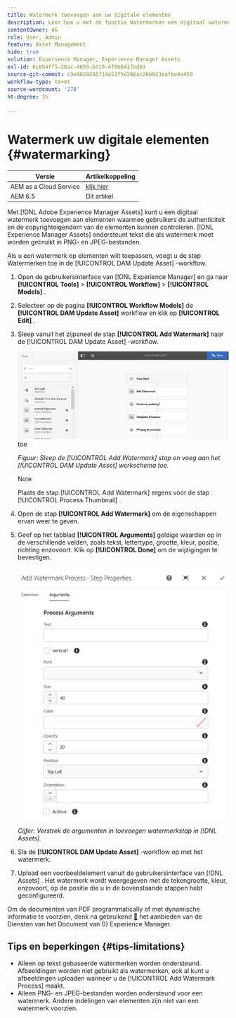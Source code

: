 ```yaml
---
title: Watermerk toevoegen aan uw digitale elementen
description: Leer hoe u met de functie Watermerken een digitaal watermerk aan elementen kunt toevoegen.
contentOwner: AG
role: User, Admin
feature: Asset Management
hide: true
solution: Experience Manager, Experience Manager Assets
exl-id: 6c8b4ff5-28ac-4655-b310-4f0b0417bd63
source-git-commit: c3e9029236734e22f5d266ac26b923eafbe0a459
workflow-type: tm+mt
source-wordcount: '278'
ht-degree: 1%

---
```


# Watermerk uw digitale elementen {#watermarking}

| Versie | Artikelkoppeling |
| -------- | ---------------------------- |
| AEM as a Cloud Service | [ klik hier ](https://experienceleague.adobe.com/docs/experience-manager-cloud-service/content/assets/manage/watermark-assets.html?lang=en) |
| AEM 6.5 | Dit artikel |

Met [!DNL Adobe Experience Manager Assets] kunt u een digitaal watermerk toevoegen aan elementen waarmee gebruikers de authenticiteit en de copyrighteigendom van de elementen kunnen controleren. [!DNL Experience Manager Assets] ondersteunt tekst die als watermerk moet worden gebruikt in PNG- en JPEG-bestanden.

Als u een watermerk op elementen wilt toepassen, voegt u de stap Watermerken toe in de [!UICONTROL DAM Update Asset] -workflow.

1. Open de gebruikersinterface van [!DNL Experience Manager] en ga naar **[!UICONTROL Tools]** > **[!UICONTROL Workflow]** > **[!UICONTROL Models]** .
1. Selecteer op de pagina **[!UICONTROL Workflow Models]** de **[!UICONTROL DAM Update Asset]** workflow en klik op **[!UICONTROL Edit]** .

1. Sleep vanuit het zijpaneel de stap **[!UICONTROL Add Watermark]** naar de [!UICONTROL DAM Update Asset] -workflow.

   ![ belemmering de [!UICONTROL Add Watermark] stap en voeg aan het [!UICONTROL DAM Update Asset] werkschema ](assets/add_watermark_step_aem_assets.png) toe

   *Figuur: Sleep de [!UICONTROL Add Watermark] stap en voeg aan het [!UICONTROL DAM Update Asset] werkschema toe.*

   >[!NOTE]
   >
   >Plaats de stap [!UICONTROL Add Watermark] ergens vóór de stap [!UICONTROL Process Thumbnail] .

1. Open de stap **[!UICONTROL Add Watermark]** om de eigenschappen ervan weer te geven.
1. Geef op het tabblad **[!UICONTROL Arguments]** geldige waarden op in de verschillende velden, zoals tekst, lettertype, grootte, kleur, positie, richting enzovoort. Klik op **[!UICONTROL Done]** om de wijzigingen te bevestigen.

   ![ Geef de argumenten op in de stap Watermerk toevoegen in [!DNL Assets]](assets/arguments_add_watermark_aem_assets.png)

   *Cijfer: Verstrek de argumenten in toevoegen watermerkstap in [!DNL Assets].*

1. Sla de **[!UICONTROL DAM Update Asset]** -workflow op met het watermerk.
1. Upload een voorbeeldelement vanuit de gebruikersinterface van [!DNL Assets] . Het watermerk wordt weergegeven met de tekengrootte, kleur, enzovoort, op de positie die u in de bovenstaande stappen hebt geconfigureerd.

Om de documenten van PDF programmatically of met dynamische informatie te voorzien, denk na gebruikend [&#128279;](/help/forms/using/overview-aem-document-services.md) het aanbieden van de Diensten van het Document van 0&rbrace; Experience Manager.

## Tips en beperkingen {#tips-limitations}

* Alleen op tekst gebaseerde watermerken worden ondersteund. Afbeeldingen worden niet gebruikt als watermerken, ook al kunt u afbeeldingen uploaden wanneer u de [!UICONTROL Add Watermark Process] maakt.
* Alleen PNG- en JPEG-bestanden worden ondersteund voor een watermerk. Andere indelingen van elementen zijn niet van een watermerk voorzien.
